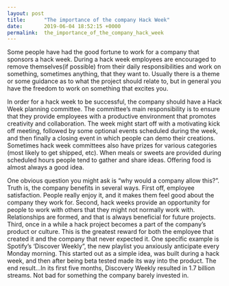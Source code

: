 ```yaml
---
layout: post
title:      "The importance of the company Hack Week"
date:       2019-06-04 18:52:15 +0000
permalink:  the_importance_of_the_company_hack_week
---
```



Some people have had the good fortune to work for a company that sponsors a hack week. During a hack week employees are encouraged to remove themselves(if possible) from their daily responsibilities and work on something, sometimes anything, that they want to. Usually there is a theme or some guidance as to what the project should relate to, but in general you have the freedom to work on something that excites you. 

In order for a hack week to be successful, the company should have a Hack Week planning committee. The committee’s main responsibility is to ensure that they provide employees with a productive environment that promotes creativity and collaboration. The week might start off with a motivating kick off meeting, followed by some optional events scheduled during the week, and then finally a closing event in which people can demo their creations. Sometimes hack week committees also have prizes for various categories (most likely to get shipped, etc). When meals or sweets are provided during scheduled hours people tend to gather and share ideas. Offering food is almost always a good idea. 

One obvious question you might ask is “why would a company allow this?”.  Truth is, the company benefits in several ways. First off, employee satisfaction. People really enjoy it, and it makes them feel good about the company they work for. Second, hack weeks provide an opportunity for people to work with others that they might not normally work with. Relationships are formed, and that is always beneficial for future projects. Third, once in a while a hack project becomes a part of the company’s product or culture. This is the greatest reward for both the employee that created it and the company that never expected it. One specific example is Spotify’s ‘Discover Weekly”, the new playlist you anxiously anticipate every Monday morning. This started out as a simple idea, was built during a hack week, and then after being beta tested made its way into the product. The end result…In its first five months, Discovery Weekly resulted in 1.7 billion streams. Not bad for something the company barely invested in. 

